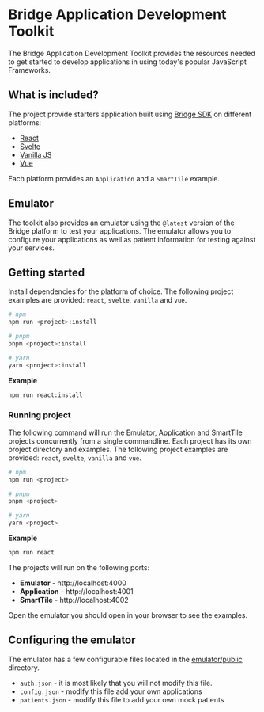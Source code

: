 # Bridge Application Development Toolkit

The Bridge Application Development Toolkit provides the resources needed to get started to develop applications in using
today's popular JavaScript Frameworks.

## What is included?

The project provide starters application built using [Bridge SDK](https://arrowhealth.github.io/bridge-sdk/) on different platforms:

- [React](react)
- [Svelte](svelte)
- [Vanilla JS](vanilla)
- [Vue](vue)

Each platform provides an `Application` and a `SmartTile` example.

## Emulator

The toolkit also provides an emulator using the `@latest` version of the Bridge platform to test your applications. The emulator
allows you to configure your applications as well as patient information for testing against your services.

## Getting started

Install dependencies for the platform of choice. The following project examples are provided: `react`, `svelte`, `vanilla` and `vue`.

```sh
# npm
npm run <project>:install

# pnpm
pnpm <project>:install

# yarn
yarn <project>:install
```

**Example**

```sh
npm run react:install
```

### Running project

The following command will run the Emulator, Application and SmartTile projects concurrently from a single commandline. Each project has its own project directory and examples. The following project examples are provided: `react`, `svelte`, `vanilla` and `vue`.

```sh
# npm
npm run <project>

# pnpm
pnpm <project>

# yarn
yarn <project>
```

**Example**

```sh
npm run react
```

The projects will run on the following ports:

* **Emulator** -  http://localhost:4000
* **Application** - http://localhost:4001
* **SmartTile** - http://localhost:4002

Open the emulator you should open in your browser to see the examples.


## Configuring the emulator

The emulator has a few configurable files located in the [emulator/public](emulator/public) directory.

* `auth.json` - it is most likely that you will not modify this file.
* `config.json` - modify this file add your own applications
* `patients.json` - modify this file to add your own mock patients
